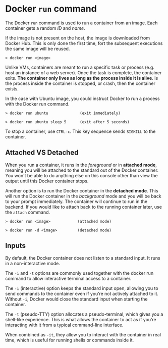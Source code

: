 # Docker ```run``` command

The Docker ```run``` command is used to run a container from an image. Each container gets a random *ID* and *name*. 

If the image is not present on the host, the image is downloaded from Docker Hub. This is only done the first time, fort the subsequent executions the same image will be reused.

    > docker run <image>

Unlike VMs, containers are meant to run a specific task or process (e.g. host an instance of a web server). Once the task is complete, the container exits. **The container only lives as long as the process inside it is alive**. Is the process inside the container is stopped, or crash, then the container exists.

In the case with Ubuntu image, you could instruct Docker to run a process with the Docker run command.

    > docker run ubuntu              (exit immediately)

    > docker run ubuntu sleep 5      (exit after 5 seconds)

To stop a container, use ```CTRL-c```. This key sequence sends ```SIGKILL``` to the container.

## Attached VS Detached

When you run a container, it runs in the *foreground* or in **attached mode**, meaning you will be attached to the standard out of the Docker container. You won't be able to do anything else on this console other than view the output until this Docker container stops.

Another option is to run the Docker container in the **detached mode**. This will run the Docker container in the *background* mode and you will be back to your prompt immediately. The container will continue to run in the backend. If you would like to attach back to the running container later, use the ```attach``` command.

    > docker run <image>            (attached mode)

    > docker run -d <image>         (detached mode)

## Inputs

By default, the Docker container does not listen to a standard input. It runs in a non-interactive mode.

The ```-i``` and ```-t``` options are commonly used together with the docker run command to allow interactive terminal access to a container.

The ```-i``` (interactive) option keeps the standard input open, allowing you to send commands to the container even if you’re not actively attached to it. Without ```-i```, Docker would close the standard input when starting the container.

The ```-t``` (pseudo-TTY) option allocates a pseudo-terminal, which gives you a shell-like experience. This is what allows the container to act as if you’re interacting with it from a typical command-line interface.

When combined as ```-it```, they allow you to interact with the container in real time, which is useful for running shells or commands inside it.


